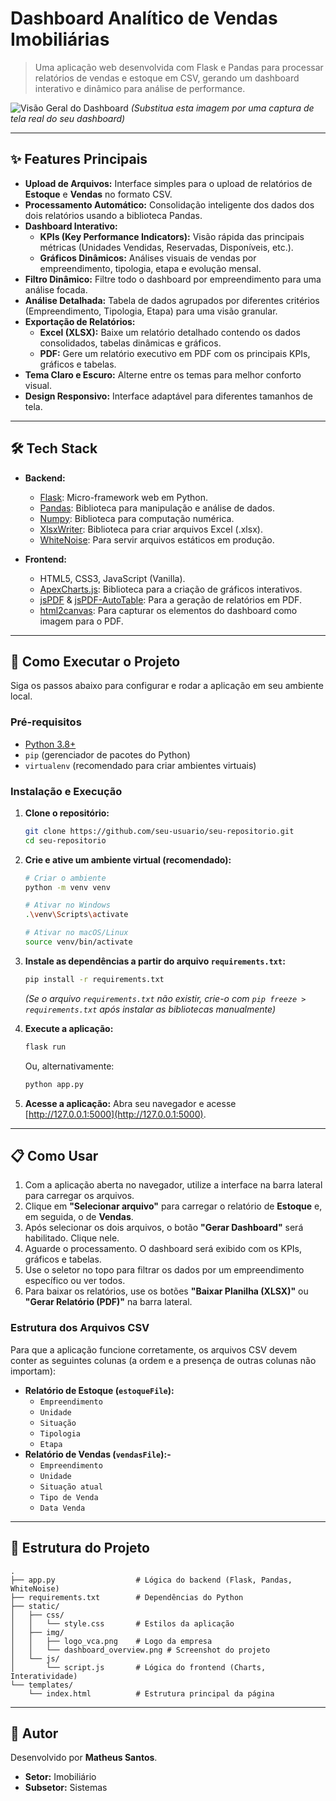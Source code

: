 # Dashboard Analítico de Vendas Imobiliárias

> Uma aplicação web desenvolvida com Flask e Pandas para processar relatórios de vendas e estoque em CSV, gerando um dashboard interativo e dinâmico para análise de performance.

![Visão Geral do Dashboard](static/img/dashboard_overview.png)
*(Substitua esta imagem por uma captura de tela real do seu dashboard)*

---

## ✨ Features Principais

-   **Upload de Arquivos:** Interface simples para o upload de relatórios de **Estoque** e **Vendas** no formato CSV.
-   **Processamento Automático:** Consolidação inteligente dos dados dos dois relatórios usando a biblioteca Pandas.
-   **Dashboard Interativo:**
    -   **KPIs (Key Performance Indicators):** Visão rápida das principais métricas (Unidades Vendidas, Reservadas, Disponíveis, etc.).
    -   **Gráficos Dinâmicos:** Análises visuais de vendas por empreendimento, tipologia, etapa e evolução mensal.
-   **Filtro Dinâmico:** Filtre todo o dashboard por empreendimento para uma análise focada.
-   **Análise Detalhada:** Tabela de dados agrupados por diferentes critérios (Empreendimento, Tipologia, Etapa) para uma visão granular.
-   **Exportação de Relatórios:**
    -   **Excel (XLSX):** Baixe um relatório detalhado contendo os dados consolidados, tabelas dinâmicas e gráficos.
    -   **PDF:** Gere um relatório executivo em PDF com os principais KPIs, gráficos e tabelas.
-   **Tema Claro e Escuro:** Alterne entre os temas para melhor conforto visual.
-   **Design Responsivo:** Interface adaptável para diferentes tamanhos de tela.

---

## 🛠️ Tech Stack

-   **Backend:**
    -   [Flask](https://flask.palletsprojects.com/): Micro-framework web em Python.
    -   [Pandas](https://pandas.pydata.org/): Biblioteca para manipulação e análise de dados.
    -   [Numpy](https://numpy.org/): Biblioteca para computação numérica.
    -   [XlsxWriter](https://xlsxwriter.readthedocs.io/): Biblioteca para criar arquivos Excel (.xlsx).
    -   [WhiteNoise](http://whitenoise.evans.io/): Para servir arquivos estáticos em produção.

-   **Frontend:**
    -   HTML5, CSS3, JavaScript (Vanilla).
    -   [ApexCharts.js](https://apexcharts.com/): Biblioteca para a criação de gráficos interativos.
    -   [jsPDF](https://github.com/parallax/jsPDF) & [jsPDF-AutoTable](https://github.com/simonbengtsson/jsPDF-AutoTable): Para a geração de relatórios em PDF.
    -   [html2canvas](https://html2canvas.hertzen.com/): Para capturar os elementos do dashboard como imagem para o PDF.

---

## 🚀 Como Executar o Projeto

Siga os passos abaixo para configurar e rodar a aplicação em seu ambiente local.

### Pré-requisitos

-   [Python 3.8+](https://www.python.org/downloads/)
-   `pip` (gerenciador de pacotes do Python)
-   `virtualenv` (recomendado para criar ambientes virtuais)

### Instalação e Execução

1.  **Clone o repositório:**
    ```bash
    git clone https://github.com/seu-usuario/seu-repositorio.git
    cd seu-repositorio
    ```

2.  **Crie e ative um ambiente virtual (recomendado):**
    ```bash
    # Criar o ambiente
    python -m venv venv

    # Ativar no Windows
    .\venv\Scripts\activate

    # Ativar no macOS/Linux
    source venv/bin/activate
    ```

3.  **Instale as dependências a partir do arquivo `requirements.txt`:**
    ```bash
    pip install -r requirements.txt
    ```
    *(Se o arquivo `requirements.txt` não existir, crie-o com `pip freeze > requirements.txt` após instalar as bibliotecas manualmente)*

4.  **Execute a aplicação:**
    ```bash
    flask run
    ```
    Ou, alternativamente:
    ```bash
    python app.py
    ```

5.  **Acesse a aplicação:**
    Abra seu navegador e acesse [http://127.0.0.1:5000](http://127.0.0.1:5000).

---

## 📋 Como Usar

1.  Com a aplicação aberta no navegador, utilize a interface na barra lateral para carregar os arquivos.
2.  Clique em **"Selecionar arquivo"** para carregar o relatório de **Estoque** e, em seguida, o de **Vendas**.
3.  Após selecionar os dois arquivos, o botão **"Gerar Dashboard"** será habilitado. Clique nele.
4.  Aguarde o processamento. O dashboard será exibido com os KPIs, gráficos e tabelas.
5.  Use o seletor no topo para filtrar os dados por um empreendimento específico ou ver todos.
6.  Para baixar os relatórios, use os botões **"Baixar Planilha (XLSX)"** ou **"Gerar Relatório (PDF)"** na barra lateral.

### Estrutura dos Arquivos CSV

Para que a aplicação funcione corretamente, os arquivos CSV devem conter as seguintes colunas (a ordem e a presença de outras colunas não importam):

-   **Relatório de Estoque (`estoqueFile`):**
    -   `Empreendimento`
    -   `Unidade`
    -   `Situação`
    -   `Tipologia`
    -   `Etapa`
-   **Relatório de Vendas (`vendasFile`):-**
    -   `Empreendimento`
    -   `Unidade`
    -   `Situação atual`
    -   `Tipo de Venda`
    -   `Data Venda`

---

## 📂 Estrutura do Projeto

```
.
├── app.py                  # Lógica do backend (Flask, Pandas, WhiteNoise)
├── requirements.txt        # Dependências do Python
├── static/
│   ├── css/
│   │   └── style.css       # Estilos da aplicação
│   ├── img/
│   │   ├── logo_vca.png    # Logo da empresa
│   │   └── dashboard_overview.png # Screenshot do projeto
│   └── js/
│       └── script.js       # Lógica do frontend (Charts, Interatividade)
└── templates/
    └── index.html          # Estrutura principal da página
```

---

## 👤 Autor

Desenvolvido por **Matheus Santos**.

-   **Setor:** Imobiliário
-   **Subsetor:** Sistemas